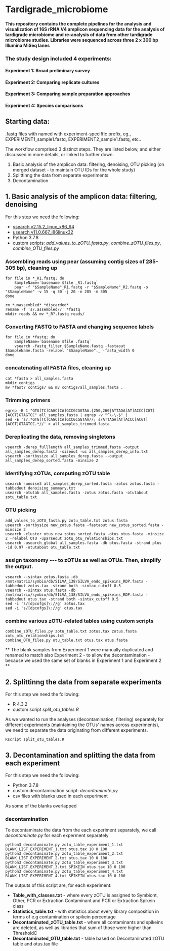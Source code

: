 # Tardigrade_microbiome
 
 

#### This repository contains the complete pipelines for the analysis and visualization of 16S rRNA V4 amplicon sequencing data for the analysis of tardigrade microbiome and re-analysis of data from other tardigrade microbiome studies.  Libraries were sequenced across three 2 x 300 bp Illumina MiSeq lanes


### The study design included 4 experiments:
#### Experiment 1: Broad preliminary survey
#### Experiment 2: Comparing replicate cultures
#### Experiment 3: Comparing sample preparation approaches 
#### Experiment 4: Species comparisons


## Starting data:
.fastq files with named with experiment-speciffic prefix, eg., EXPERIMENT1_sample1.fastq, EXPERIMENT2_sample1.fastq, etc..

The workflow comprised 3 distinct steps. They are listed below, and either discussed in more details, or linked to further down.
1. Basic analysis of the amplicon data: filtering, denoising, OTU picking (on merged dataset - to maintain OTU IDs for the whole study)
2. Splittinng the data from separate experiments
3. Decontamination


## 1. Basic analysis of the amplicon data: filtering, denoising
For this step we need the following: 
- [vsearch v2.15.2_linux_x86_64](https://github.com/torognes/vsearch)
- [usearch v11.0.667_i86linux32](https://www.drive5.com/usearch/)
- Python 3.7.8
- custom scripts: *add_values_to_zOTU_fasta.py*, *combine_zOTU_files.py*, *combine_OTU_files.py*

### Assembling reads using pear (assuming contig sizes of 285-305 bp), cleaning up
```
for file in *_R1.fastq; do
    SampleName=`basename $file _R1.fastq`
    pear -f "$SampleName"_R1.fastq -r "$SampleName"_R2.fastq -o "$SampleName" -v 15 -q 30 -j 20 -n 285 -m 305 
done

rm *unassembled* *discarded*
rename -f 's/.assembled//' *fastq
mkdir reads && mv *_R?.fastq reads/
```
### Converting FASTQ to FASTA and changing sequence labels
```
for file in *fastq; do
    SampleName=`basename $file .fastq`
    vsearch -fastq_filter $SampleName.fastq -fastaout $SampleName.fasta -relabel "$SampleName"._ -fasta_width 0
done
```
### concatenating all FASTA files, cleaning up 
```
cat *fasta > all_samples.fasta
mkdir contigs
mv *fast? contigs/ && mv contigs/all_samples.fasta .
```
### Trimming primers
```
egrep -B 1 "GTG[TC]CAGC[CA]GCCGCGGTAA.{250,260}ATTAGA[AT]ACCC[CGT][ACGT]GTAGTCC" all_samples.fasta | egrep -v "^\-\-$" |
sed -E 's/.*GTG[TC]CAGC[CA]GCCGCGGTAA//; s/ATTAGA[AT]ACCC[ACGT][ACGT]GTAGTCC.*//' > all_samples_trimmed.fasta   
```

### Dereplicating the data, removing singletons
```
vsearch -derep_fulllength all_samples_trimmed.fasta -output all_samples_derep.fasta -sizeout -uc all_samples_derep_info.txt
vsearch -sortbysize all_samples_derep.fasta --output all_samples_derep_sorted.fasta -minsize 2
```

### Identifying zOTUs, computing zOTU table
```
usearch -unoise3 all_samples_derep_sorted.fasta -zotus zotus.fasta -tabbedout denoising_summary.txt
usearch -otutab all_samples.fasta -zotus zotus.fasta -otutabout zotu_table.txt
```

### OTU picking
```
add_values_to_zOTU_fasta.py zotu_table.txt zotus.fasta
usearch -sortbysize new_zotus.fasta -fastaout new_zotus_sorted.fasta -minsize 2  
usearch -cluster_otus new_zotus_sorted.fasta -otus otus.fasta -minsize 2 -relabel OTU -uparseout zotu_otu_relationships.txt  
usearch -usearch_global all_samples.fasta -db otus.fasta -strand plus -id 0.97 -otutabout otu_table.txt  
```

### assign taxonomy --- to zOTUs as well as OTUs. Then, simplify the output.
```
vsearch --sintax zotus.fasta -db /mnt/matrix/symbio/db/SILVA_138/SILVA_endo_spikeins_RDP.fasta -tabbedout zotus.tax -strand both -sintax_cutoff 0.5
vsearch --sintax otus.fasta -db /mnt/matrix/symbio/db/SILVA_138/SILVA_endo_spikeins_RDP.fasta -tabbedout otus.tax -strand both -sintax_cutoff 0.5
sed -i 's/[dpcofgs]\://g' zotus.tax
sed -i 's/[dpcofgs]\://g' otus.tax
```

### combine various zOTU-related tables using custom scripts
```
combine_zOTU_files.py zotu_table.txt zotus.tax zotus.fasta zotu_otu_relationships.txt
combine_OTU_files.py otu_table.txt otus.tax otus.fasta
```
** The blank samples from Experiment 1 were manually duplicated and renamed to match also Experiment 2 - to allow the decontamination - because we used the same set of blanks in Experiment 1 and Experiment 2  **

## 2. Splittinng the data from separate experiments
For this step we need the following: 
- R 4.3.2
- custom script *split_otu_tables.R*

As we wanted to run the analyses (decontamination, filtering) separately for different experiments (maintaining the OTUs' names across experiments), we need to separate the data originating from different experiments.

```
Rscript split_otu_tables.R
```

## 3. Decontamination and splitting the data from each experiment
For this step we need the following: 
- Python 3.7.8
- custom decontamination script: *decontaminate.py*
- csv files with blanks used in each experiment 

As some of the blanks overlapped 


### decontamination

To decontaminate the data from the each experiment separately, we call *decontaminate.py* for each experment separately
```
python3 decontaminate.py zotu_table_experiment_1.txt BLANK_LIST_EXPERIMENT_1.txt otus.tax 10 0 100
python3 decontaminate.py zotu_table_experiment_2.txt BLANK_LIST_EXPERIMENT_2.txt otus.tax 10 0 100
python3 decontaminate.py zotu_table_experiment_3.txt BLANK_LIST_EXPERIMENT_3.txt SPIKEIN otus.tax 10 0 100
python3 decontaminate.py zotu_table_experiment_4.txt BLANK_LIST_EXPERIMENT_4.txt SPIKEIN otus.tax 10 0 100

```

The outputs of this script are, for each experiment:
- **Table_with_classes.txt** - where every zOTU is assigned to Symbiont, Other, PCR or Extraction Contaminant and PCR or Extraction Spikein class
- **Statistics_table.txt** - with statistics about every library composition in terms of e.g contamination or spikein percentage 
- **Decontaminated_zOTU_table.txt** - where all contaminants and spikeins are deleted, as well as libraries that sum of those were higher than ThresholdC
- **Decontaminated_OTU_table.txt** - table based on Decontaminated zOTU table and otus.tax file




